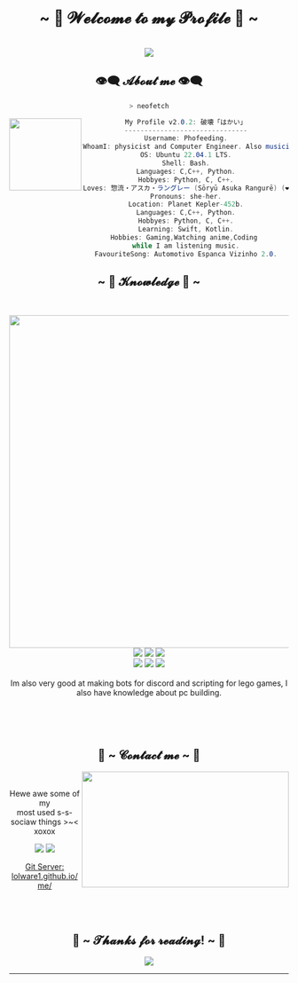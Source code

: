 <body>
  <center>
<h1 align="center">~ 💖 𝓦𝓮𝓵𝓬𝓸𝓶𝓮 𝓽𝓸 𝓶𝔂 𝓟𝓻𝓸𝓯𝓲𝓵𝓮 💖 ~</h1>
<br>
<div align="center">
<img src="https://i.pinimg.com/originals/bd/22/12/bd22126371bf5109aceab92256c690fe.gif">
  
<h2 align="center"> 👁️‍🗨️ 𝓐𝓫𝓸𝓾𝓽 𝓶𝓮 👁️‍🗨️ </h2>

```zsh
> neofetch
```

<img align="left" src="https://imgur.com/CCI9dgl.png" width="130px"/> 

```csharp
My Profile v2.0.2: 破壊「はかい」
-------------------------------
Username: Phofeeding.
WhoamI: physicist and Computer Engineer. Also musician (more or less).
OS: Ubuntu 22.04.1 LTS.
Shell: Bash.
Languages: C,C++, Python.
Hobbyes: Python, C, C++.
Loves: 惣流・アスカ・ラングレー (Sōryū Asuka Rangurē) (❤️ ω ❤️), Videogames 🎮, To play chess ♟️.
Pronouns: she-her.
Location: Planet Kepler-452b.
Languages: C,C++, Python.
Hobbyes: Python, C, C++.
Learning: Swift, Kotlin.
Hobbies: Gaming,Watching anime,Coding 
while I am listening music.
FavouriteSong: Automotivo Espanca Vizinho 2.0.
```
<h2 align="center">            ~ 📇 𝓚𝓷𝓸𝔀𝓵𝓮𝓭𝓰𝓮 📇 ~</h2>
 <br>
<p>
  <div align="center">
<img src="https://i.pinimg.com/originals/fd/4b/0c/fd4b0ccb02128042e656e6961ef0e0fe.gif" width="600px" align="right">
  </div>
</div>
<div>
  <br>
<p align="center"><img src="https://img.shields.io/badge/adobe%20photoshop%20-%2331A8FF.svg?&style=for-the-badge&logo=adobe%20photoshop&logoColor=white"/> <img src="https://img.shields.io/badge/html5%20-%23E34F26.svg?&style=for-the-badge&logo=html5&logoColor=white"/> <img src="https://img.shields.io/badge/css3%20-%231572B6.svg?&style=for-the-badge&logo=css3&logoColor=white"/><br>
 <img src="https://img.shields.io/badge/node.js%20-%2343853D.svg?&style=for-the-badge&logo=node.js&logoColor=white"/> <img src="https://img.shields.io/badge/javascript%20-%23323330.svg?&style=for-the-badge&logo=javascript&logoColor=%23F7DF1E"/> <img src="https://img.shields.io/badge/git%20-%23F05033.svg?&style=for-the-badge&logo=git&logoColor=white"/> <br><br>
Im also very good at making bots for discord and scripting for lego games, I also have knowledge about pc building.
</p>
<br>
</p>
<br>
<h2 align="center">           📝 ~ 𝓒𝓸𝓷𝓽𝓪𝓬𝓽 𝓶𝓮 ~ 📝</h2>
  <div align="center">
<img src="https://i.pinimg.com/originals/ec/90/67/ec9067a3dec72cb0ef6f6dcf6701f9ea.gif" align="right" width="373.5px" height="208.5px">
  </div>
<br>
<p align="center">Hewe awe some of my <br>
most used s-s-sociaw things >~< xoxox</p>
<p align="center"><a href="https://twitter.com/Kuazinada" target="_blank"><img src="https://img.shields.io/badge/Kuazinada%20-%231DA1F2.svg?&style=for-the-badge&logo=Twitter&logoColor=white"/></a> <a href=" https://discord.com/invite/dCZDqMhsxK" target="_blank"><img src="https://img.shields.io/badge/Amitty...%20-%237289DA.svg?&style=for-the-badge&logo=discord&logoColor=white"/></a></p>
<p align="center"<p><a href="lolware1.github.io/me/"> Git Server: lolware1.github.io/me/</a><p>
</div>
<br>
<div>
<br>
<h2 align="center">💖 ~ 𝓣𝓱𝓪𝓷𝓴𝓼 𝓯𝓸𝓻 𝓻𝓮𝓪𝓭𝓲𝓷𝓰! ~ 💖</h2>
<div align="center">
<img src="https://i.pinimg.com/originals/d9/82/8c/d9828c9adaa51dd6e2e66b48787e4023.gif">
</div>
<hr>
</div>
</div>
    </center>
</body>

